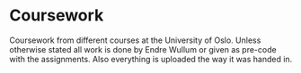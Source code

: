 # Coursework
Coursework from different courses at the University of Oslo. Unless otherwise
stated all work is done by Endre Wullum or given as pre-code with the
assignments. Also everything is uploaded the way it was handed in.
